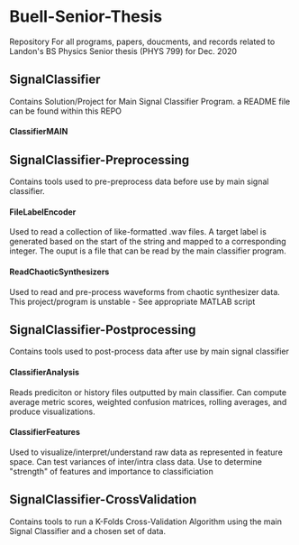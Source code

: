 # Buell-Senior-Thesis
 Repository For all programs, papers, doucments, and records related to Landon's BS Physics Senior thesis (PHYS 799) for Dec. 2020
 
## SignalClassifier
Contains Solution/Project for Main Signal Classifier Program. a README file can be found within this REPO
#### ClassifierMAIN

## SignalClassifier-Preprocessing
Contains tools used to pre-preprocess data before use by main signal classifier. 
#### FileLabelEncoder
Used to read a collection of like-formatted .wav files. A target label is generated based on the start of the string and mapped to a corresponding integer. The ouput is a file that can be read by the main classifier program.
#### ReadChaoticSynthesizers
Used to read and pre-process waveforms from chaotic synthesizer data. This project/program is unstable - See appropriate MATLAB script

## SignalClassifier-Postprocessing
Contains tools used to post-process data after use by main signal classifier
#### ClassifierAnalysis
Reads prediciton or history files outputted by main classifier. Can compute average metric scores, weighted confusion matrices, rolling averages, and produce visualizations.
#### ClassifierFeatures
Used to visualize/interpret/understand raw data as represented in feature space. Can test variances of inter/intra class data. Use to determine "strength" of features and importance to classificiation

## SignalClassifier-CrossValidation
Contains tools to run a K-Folds Cross-Validation Algorithm using the main Signal Classifier and a chosen set of data.



   
